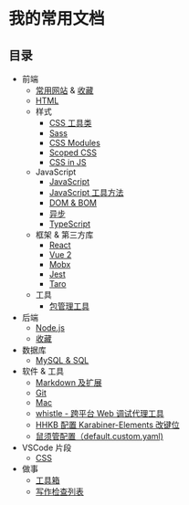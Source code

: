 # 我的常用文档
## 目录
* 前端
  * [常用网站](content/fe/link.md) & [收藏](content/fe/bookmark.md) 
  * [HTML](content/fe/html.md)
  * 样式 
    * [CSS 工具类](content/fe/style/css-util.md)
    * [Sass](content/fe/style/sass.md)
    * [CSS Modules](content/fe/style/css-modules.md)
    * [Scoped CSS](content/fe/style/scoped-css.md)
    * [CSS in JS](content/fe/style/css-in-js.md)
  * JavaScript
    * [JavaScript](content/fe/js/javascript.md)
    * [JavaScript 工具方法](content/fe/js/util.md)
    * [DOM & BOM](content/fe/js/DOM-BOM.md)
    * [异步](content/fe/js/async.md)
    * [TypeScript ](content/fe/js/ts.md)
  * 框架 & 第三方库
    * [React](content/fe/libs/react.md)
    * [Vue 2](content/fe/libs/vue-2.md)
    * [Mobx](content/fe/libs/mobx.md)
    * [Jest](content/fe/libs/jest.md)
    * [Taro](content/fe/libs/taro.md)
  * 工具
    * [包管理工具](content/fe/tool/package-manage.md)
* 后端
  * [Node.js](content/backend/nodejs.md)
  * [收藏](content/backend/bookmark.md)
* 数据库
  * [MySQL & SQL](content/database/mysql.md)
* 软件 & 工具
  * [Markdown 及扩展](content/software/markdown.md)
  * [Git](content/software/git.md)
  * [Mac](content/software/mac.md)
  * [whistle - 跨平台 Web 调试代理工具](content/software/whistle.md)
  * [HHKB 配置 Karabiner-Elements 改键位](content/software/hhkb.md)
  * [鼠须管配置（default.custom.yaml)](content/software/rime.md)
* VSCode 片段
  * [CSS](content/fe/style/0-snippet.md)
* 做事
  * [工具箱](content/do/tools/README.md)
  * [写作检查列表](content/do/write.md)
